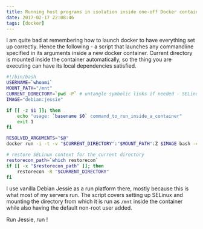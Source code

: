 ```yaml
---
title: Running host programs in isolation inside one-off Docker containers
date: 2017-02-17 22:08:46
tags: [docker]
---
```


I am quite bad at remembering how to launch docker to have everything set up correctly. Hence the following - a script that launches any commandline specified in its arguments inside a new docker container. Current directory is mounted inside the container automatically, so the thing you are executing can have its local dependencies satisfied.

```bash
#!/bin/bash
USERNAME=`whoami`
MOUNT_PATH="/mnt"
CURRENT_DIRECTORY=`pwd -P` # untangle symbolic links if needed - SELinux needs the real path
IMAGE="debian:jessie"

if [[ -z $1 ]]; then
    echo "usage: `basename $0` command_to_run_inside_a_container"
    exit 1
fi

RESOLVED_ARGUMENTS="$@"
docker run -i -t -v "$CURRENT_DIRECTORY":"$MOUNT_PATH":Z $IMAGE bash -c "useradd -M -d '$MOUNT_PATH' $USERNAME && cd '$MOUNT_PATH' && bash -c '$RESOLVED_ARGUMENTS'"

# restore SELinux context for the current directory
restorecon_path=`which restorecon`
if [[ -x "$restorecon_path" ]]; then
    restorecon -R "$CURRENT_DIRECTORY"
fi
```

I use vanilla Debian Jessie as a run platform there, mostly because this is what most of my servers run.
The script covers setting up SELinux and mounting the directory from which it is run as `/mnt` inside the container while also having the default non-root user added.

Run Jessie, run !
